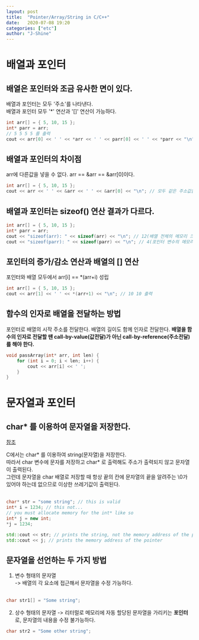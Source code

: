 ```yaml
---
layout: post
title:  "Pointer/Array/String in C/C++"
date:   2020-07-08 19:20
categories: ["etc"]
author: "J-Shine"
---
```


# 배열과 포인터
## 배열은 포인터와 조금 유사한 면이 있다.
배열과 포인터는 모두 '주소'를 나타낸다.<br>
배열과 포인터 모두 '*' 연산과 '[]' 연산이 가능하다.<br>

```c++
int arr[] = { 5, 10, 15 };
int* parr = arr;
// 5 5 5 5 를 출력
cout << arr[0] << ' ' << *arr << ' ' << parr[0] << ' ' << *parr << "\n";
``` 
## 배열과 포인터의 차이점
arr에 다른값을 넣을 수 없다.
arr == &arr == &arr[0]이다.
```c++
int arr[] = { 5, 10, 15 };
cout << arr << ' ' << &arr << ' ' << &arr[0] << "\n"; // 모두 같은 주소값을 출력
```
## 배열과 포인터는 sizeof() 연산 결과가 다르다.
```c++
int arr[] = { 5, 10, 15 };
int* parr = arr;
cout << "sizeof(arr): " << sizeof(arr) << "\n"; // 12(배열 전체의 메모리 크기)
cout << "sizeof(parr): " << sizeof(parr) << "\n"; // 4(포인터 변수의 메모리 크기)
```

## 포인터의 증가/감소 연산과 배열의 [] 연산
포인터와 배열 모두에서 arr[i] == *(arr+i) 성립
```c++
int arr[] = { 5, 10, 15 };
cout << arr[1] << ' ' << *(arr+1) << "\n"; // 10 10 출력
```

## 함수의 인자로 배열을 전달하는 방법
포인터로 배열의 시작 주소를 전달한다.
배열의 길이도 함께 인자로 전달한다.
**배열을 함수의 인자로 전달할 땐 call-by-value(값전달)가 아닌 call-by-reference(주소전달)를 해야 한다.**
```c++
void passArray(int* arr, int len) {
	for (int i = 0; i < len; i++) {
		cout << arr[i] << ' ';
	}
}
```

# 문자열과 포인터
## char* 를 이용하여 문자열을 저장한다.
[참조](http://www.cplusplus.com/forum/general/59834/)   

C에서는 char* 를 이용하여 string(문자열)을 저장한다.<br>
따라서 char 변수에 문자를 저장하고 char* 로 출력해도 주소가 출력되지 않고 문자열이 출력된다.<br>
그런데 문자열을 char 배열로 저장할 때 항상 끝의 칸에 문자열의 끝을 알려주는 \0가 있어야 하는데 없으므로 이상한 쓰레기값이 출력된다.<br><br>

```c++
char* str = "some string"; // this is valid
int* i = 1234; // this not...
// you must allocate memory for the int* like so
int* j = new int;
*j = 1234;

std::cout << str; // prints the string, not the memory address of the pointer
std::cout << j; // prints the memory address of the pointer 
```
## 문자열을 선언하는 두 가지 방법
1. 변수 형태의 문자열<br>
-> 배열의 각 요소에 접근해서 문자열을 수정 가능하다.<br><br>
```c++
char str1[] = "Some string";
```

2. 상수 형태의 문자열
-> 리터럴로 메모리에 자동 할당된 문자열을 가리키는 **포인터**로, 문자열의 내용을 수정 불가능하다.
```c++
char str2 = "Some other string";
```
